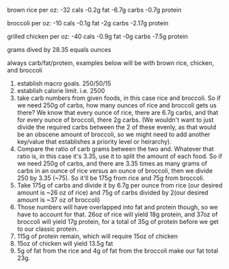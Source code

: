 brown rice per oz: -32 cals -0.2g fat -6.7g carbs -0.7g protein

broccoli per oz: -10 cals -0.1g fat -2g carbs -2.17g protein

grilled chicken per oz: -40 cals -0.9g fat -0g carbs -7.5g protein

grams dived by 28.35 equals ounces

always carb/fat/protein, examples below will be with brown rice, chicken, and broccoli

1. establish macro goals. 250/50/15
2. establish calorie limit. i.e. 2500
3. take carb numbers from given foods, in this case rice and broccoli. So if we need 250g of carbs, how many ounces of rice and broccoli gets us there? We know that every ounce of rice, there are
   6.7g carbs, and that for every ounce of broccoli, there 2g carbs. (We wouldn't want to just divide the required carbs between the 2 of these evenly, as that would be an obscene amount of broccoli, so we might need to add another key/value that establishes a priority level or heirarchy).
4. Compare the ratio of carb grams between the two and. Whatever that ratio is, in this case it's 3.35, use it to split the amount of each food. So if we need 250g of carbs, and there are 3.35 times as many grams of carbs in an ounce of rice versus an ounce of broccoli, then we divide 250 by 3.35 (~75). So it'll be 175g from rice and 75g from broccoli.
5. Take 175g of carbs and divide it by 6.7g per ounce from rice (our desired amount is ~26 oz of rice) and 75g of carbs divided by 2(our desired amount is ~37 oz of broccoli)
6. Those numbers will have overlapped into fat and protein though, so we have to account for that. 26oz of rice will yield 18g protein, and 37oz of broccoli will yield 17g protein, for a total of 35g of protein before we get to our classic protein.
7. 115g of protein remain, which will require 15oz of chicken
8. 15oz of chicken will yield 13.5g fat
9. 5g of fat from the rice and 4g of fat from the broccoli make our fat total 23g.
